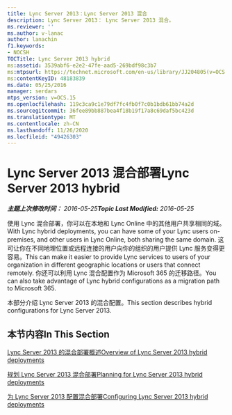 ```yaml
---
title: Lync Server 2013：Lync Server 2013 混合
description: Lync Server 2013： Lync Server 2013 混合。
ms.reviewer: ''
ms.author: v-lanac
author: lanachin
f1.keywords:
- NOCSH
TOCTitle: Lync Server 2013 hybrid
ms:assetid: 3539abf6-e2e2-47fe-aad5-269bdf98c3b7
ms:mtpsurl: https://technet.microsoft.com/en-us/library/JJ204805(v=OCS.15)
ms:contentKeyID: 48183839
ms.date: 05/25/2016
manager: serdars
mtps_version: v=OCS.15
ms.openlocfilehash: 119c3ca9c1e79df7fc4fb0f7c0b1bdb61bb74a2d
ms.sourcegitcommit: 36fee89bb887bea4f18b19f17a8c69daf5bc423d
ms.translationtype: MT
ms.contentlocale: zh-CN
ms.lasthandoff: 11/26/2020
ms.locfileid: "49426303"
---
```

# <a name="lync-server-2013-hybrid"></a><span data-ttu-id="7bdcf-103">Lync Server 2013 混合部署</span><span class="sxs-lookup"><span data-stu-id="7bdcf-103">Lync Server 2013 hybrid</span></span>

<div data-xmlns="http://www.w3.org/1999/xhtml">

<div class="topic" data-xmlns="http://www.w3.org/1999/xhtml" data-msxsl="urn:schemas-microsoft-com:xslt" data-cs="https://msdn.microsoft.com/">

<div data-asp="https://msdn2.microsoft.com/asp">



</div>

<div id="mainSection">

<div id="mainBody"><span data-ttu-id="7bdcf-104">

<span> </span></span><span class="sxs-lookup"><span data-stu-id="7bdcf-104">

<span> </span></span></span>

<span data-ttu-id="7bdcf-105">_**主题上次修改时间：** 2016-05-25_</span><span class="sxs-lookup"><span data-stu-id="7bdcf-105">_**Topic Last Modified:** 2016-05-25_</span></span>

<span data-ttu-id="7bdcf-106">使用 Lync 混合部署，你可以在本地和 Lync Online 中的其他用户共享相同的域。</span><span class="sxs-lookup"><span data-stu-id="7bdcf-106">With Lync hybrid deployments, you can have some of your Lync users on-premises, and other users in Lync Online, both sharing the same domain.</span></span> <span data-ttu-id="7bdcf-107">这可让你在不同地理位置或远程连接的用户向你的组织的用户提供 Lync 服务变得更容易。</span><span class="sxs-lookup"><span data-stu-id="7bdcf-107">This can make it easier to provide Lync services to users of your organization in different geographic locations or users that connect remotely.</span></span> <span data-ttu-id="7bdcf-108">你还可以利用 Lync 混合配置作为 Microsoft 365 的迁移路径。</span><span class="sxs-lookup"><span data-stu-id="7bdcf-108">You can also take advantage of Lync hybrid configurations as a migration path to Microsoft 365.</span></span>

<span data-ttu-id="7bdcf-109">本部分介绍 Lync Server 2013 的混合配置。</span><span class="sxs-lookup"><span data-stu-id="7bdcf-109">This section describes hybrid configurations for Lync Server 2013.</span></span>

<div>

## <a name="in-this-section"></a><span data-ttu-id="7bdcf-110">本节内容</span><span class="sxs-lookup"><span data-stu-id="7bdcf-110">In This Section</span></span>

[<span data-ttu-id="7bdcf-111">Lync Server 2013 的混合部署概述</span><span class="sxs-lookup"><span data-stu-id="7bdcf-111">Overview of Lync Server 2013 hybrid deployments</span></span>](lync-server-2013-overview-of-hybrid-deployments.md)

[<span data-ttu-id="7bdcf-112">规划 Lync Server 2013 混合部署</span><span class="sxs-lookup"><span data-stu-id="7bdcf-112">Planning for Lync Server 2013 hybrid deployments</span></span>](lync-server-2013-planning-for-hybrid-deployments.md)

[<span data-ttu-id="7bdcf-113">为 Lync Server 2013 配置混合部署</span><span class="sxs-lookup"><span data-stu-id="7bdcf-113">Configuring Lync Server 2013 hybrid deployments</span></span>](lync-server-2013-configuring-hybrid-deployments.md)

<span data-ttu-id="7bdcf-114"></div>

</div>

<span> </span>

</div>

</div>

</span><span class="sxs-lookup"><span data-stu-id="7bdcf-114"></div>

</div>

<span> </span>

</div>

</div>

</span></span></div>

